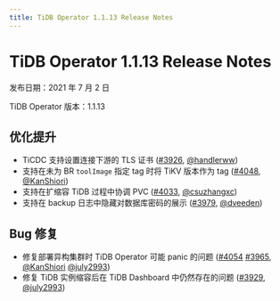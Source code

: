 ```yaml
---
title: TiDB Operator 1.1.13 Release Notes
---
```


# TiDB Operator 1.1.13 Release Notes

发布日期：2021 年 7 月 2 日

TiDB Operator 版本：1.1.13

## 优化提升

- TiCDC 支持设置连接下游的 TLS 证书 ([#3926](https://github.com/pingcap/tidb-operator/pull/3926), [@handlerww](https://github.com/handlerww))
- 支持在未为 BR `toolImage` 指定 tag 时将 TiKV 版本作为 tag ([#4048](https://github.com/pingcap/tidb-operator/pull/4048), [@KanShiori](https://github.com/KanShiori))
- 支持在扩缩容 TiDB 过程中协调 PVC ([#4033](https://github.com/pingcap/tidb-operator/pull/4033), [@csuzhangxc](https://github.com/csuzhangxc))
- 支持在 backup 日志中隐藏对数据库密码的展示 ([#3979](https://github.com/pingcap/tidb-operator/pull/3979), [@dveeden](https://github.com/dveeden))

## Bug 修复

- 修复部署异构集群时 TiDB Operator 可能 panic 的问题 ([#4054](https://github.com/pingcap/tidb-operator/pull/4054) [#3965](https://github.com/pingcap/tidb-operator/pull/3965), [@KanShiori](https://github.com/KanShiori) [@july2993](https://github.com/july2993))
- 修复 TiDB 实例缩容后在 TiDB Dashboard 中仍然存在的问题 ([#3929](https://github.com/pingcap/tidb-operator/pull/3929), [@july2993](https://github.com/july2993))

